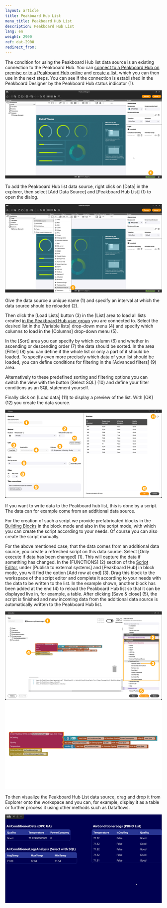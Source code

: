 ```yaml
---
layout: article
title: Peakboard Hub List
menu_title: Peakboard Hub List
description: Peakboard Hub List
lang: en
weight: 2900
ref: dat-2900
redirect_from:
---
```


The condition for using the Peakboard Hub list data source is an existing connection to the Peakboard Hub.
You can [connect to a Peakboard Hub on premise or to a Peakboard Hub online](/hub/en-hub_connectpbdesigner.html) and [create a list](/hub/en-hub_variableslist.html), which you can then use in the next steps.
You can see if the connection is established in the Peakboard Designer by the Peakboard Hub status indicator (1).

![Peakboard Hub connected](/assets/images/data-sources/peakboard-hublist/en_hublist-01.png)

To add the Peakboard Hub list data source, right click on [Data] in the explorer, then select [Add Data Source] and [Peakboard Hub List] (1) to open the dialog.

![Add Peakboard Hub list](/assets/images/data-sources/peakboard-hublist/en_hublist-02.png)

Give the data source a unique name (1) and specify an interval at which the data source should be reloaded (2).

Then click the [Load Lists] button (3) in the [List] area to load all lists created [in the Peakboard Hub user group](/hub/en-hub_usermanagement.html) you are connected to.
Select the desired list in the [Variable lists] drop-down menu (4) and specify which columns to load in the [Columns] drop-down menu (5).

In the [Sort] area you can specify by which column (6) and whether in ascending or descending order (7) the data should be sorted. In the area [Filter] (8) you can define if the whole list or only a part of it should be loaded.
To specify even more precisely which data of your list should be loaded, you can define conditions for filtering in the [Advanced filters] (9) area.

Alternatively to these predefined sorting and filtering options you can switch the view with the button [Select SQL] (10) and define your filter conditions as an SQL statement yourself.

Finally click on [Load data] (11) to display a preview of the list. With [OK] (12) you create the data source.

![Add Peakboard Hub list](/assets/images/data-sources/peakboard-hublist/en_hublist-03.png)

If you want to write data to the Peakboard hub list, this is done by a script.
The data can for example come from an additional data source.

For the creation of such a script we provide prefabricated blocks in the [Building Blocks](/scripting/en-building-blocks.html) in the block mode and also in the script mode, with which you can create the script according to your needs. Of course you can also create the script manually.

For the above mentioned case, that the data comes from an additional data source, you create a refreshed script on this data source. Select [Only execute if data has been changed] (1). This will capture the data if something has changed.
In the [FUNCTIONS] (2) section of the [Script Editor](/scripting/en-script-editor.html), under [Publish to external systems] and [Peakboard Hub] in block mode, you will find the option [Add row at end] (3). Drag this block to the workspace of the script editor and complete it according to your needs with the data to be written to the list. In the example shown, another block has been added at the end (4) to reload the Peakboard Hub list so that it can be displayed live in, for example, a table.
After clicking [Save & close] (5), the script is finished and new incoming data from the additional data source is automatically written to the Peakboard Hub list.

![Write to Peakboard Hub list](/assets/images/data-sources/peakboard-hublist/en_hublist-04.png)
![Building block final](/assets/images/data-sources/peakboard-hublist/de_hublist-05.png)

To then visualize the Peakboard Hub List data source, drag and drop it from Explorer onto the workspace and you can, for example, display it as a table or further process it using other methods such as Dataflows.

![Visualize Peakboard Hub list](/assets/images/data-sources/peakboard-hublist/en_hublist-06.png)
